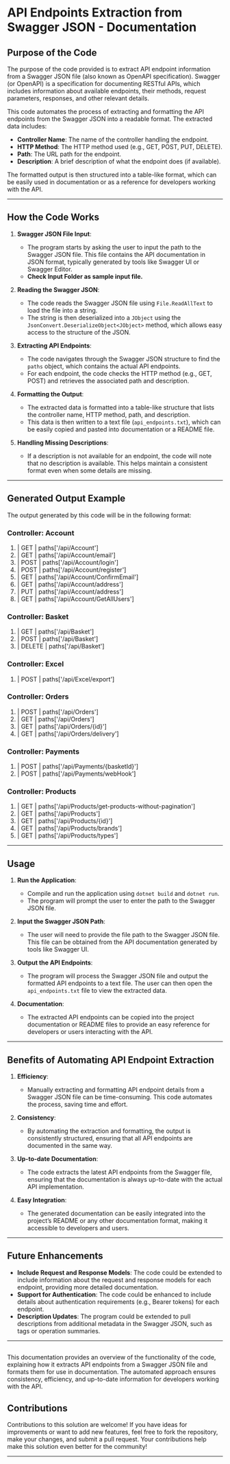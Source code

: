 # API Endpoints Extraction from Swagger JSON - Documentation

## Purpose of the Code

The purpose of the code provided is to extract API endpoint information from a Swagger JSON file (also known as OpenAPI specification). Swagger (or OpenAPI) is a specification for documenting RESTful APIs, which includes information about available endpoints, their methods, request parameters, responses, and other relevant details.

This code automates the process of extracting and formatting the API endpoints from the Swagger JSON into a readable format. The extracted data includes:

- **Controller Name**: The name of the controller handling the endpoint.
- **HTTP Method**: The HTTP method used (e.g., GET, POST, PUT, DELETE).
- **Path**: The URL path for the endpoint.
- **Description**: A brief description of what the endpoint does (if available).

The formatted output is then structured into a table-like format, which can be easily used in documentation or as a reference for developers working with the API.

---

## How the Code Works

1. **Swagger JSON File Input**:
   - The program starts by asking the user to input the path to the Swagger JSON file. This file contains the API documentation in JSON format, typically generated by tools like Swagger UI or Swagger Editor.
   - **Check Input Folder as sample input file.**

2. **Reading the Swagger JSON**:
   - The code reads the Swagger JSON file using `File.ReadAllText` to load the file into a string.
   - The string is then deserialized into a `JObject` using the `JsonConvert.DeserializeObject<JObject>` method, which allows easy access to the structure of the JSON.

3. **Extracting API Endpoints**:
   - The code navigates through the Swagger JSON structure to find the `paths` object, which contains the actual API endpoints.
   - For each endpoint, the code checks the HTTP method (e.g., GET, POST) and retrieves the associated path and description.

4. **Formatting the Output**:
   - The extracted data is formatted into a table-like structure that lists the controller name, HTTP method, path, and description.
   - This data is then written to a text file (`api_endpoints.txt`), which can be easily copied and pasted into documentation or a README file.

5. **Handling Missing Descriptions**:
   - If a description is not available for an endpoint, the code will note that no description is available. This helps maintain a consistent format even when some details are missing.

---

## Generated Output Example

The output generated by this code will be in the following format:

  ### Controller: Account
  1. | GET | paths['/api/Account']
  2. | GET | paths['/api/Account/email']
  3. | POST | paths['/api/Account/login']
  4. | POST | paths['/api/Account/register']
  5. | GET | paths['/api/Account/ConfirmEmail']
  6. | GET | paths['/api/Account/address']
  7. | PUT | paths['/api/Account/address']
  8. | GET | paths['/api/Account/GetAllUsers']
  
  ### Controller: Basket
  1. | GET | paths['/api/Basket']
  2. | POST | paths['/api/Basket']
  3. | DELETE | paths['/api/Basket']
  
  ### Controller: Excel
  1. | POST | paths['/api/Excel/export']
  
  ### Controller: Orders
  1. | POST | paths['/api/Orders']
  2. | GET | paths['/api/Orders']
  3. | GET | paths['/api/Orders/{id}']
  4. | GET | paths['/api/Orders/delivery']
  
  ### Controller: Payments
  1. | POST | paths['/api/Payments/{basketId}']
  2. | POST | paths['/api/Payments/webHook']
  
  ### Controller: Products
  1. | GET | paths['/api/Products/get-products-without-pagination']
  2. | GET | paths['/api/Products']
  3. | GET | paths['/api/Products/{id}']
  4. | GET | paths['/api/Products/brands']
  5. | GET | paths['/api/Products/types']

---

## Usage

1. **Run the Application**:
   - Compile and run the application using `dotnet build` and `dotnet run`.
   - The program will prompt the user to enter the path to the Swagger JSON file.

2. **Input the Swagger JSON Path**:
   - The user will need to provide the file path to the Swagger JSON file. This file can be obtained from the API documentation generated by tools like Swagger UI.

3. **Output the API Endpoints**:
   - The program will process the Swagger JSON file and output the formatted API endpoints to a text file. The user can then open the `api_endpoints.txt` file to view the extracted data.

4. **Documentation**:
   - The extracted API endpoints can be copied into the project documentation or README files to provide an easy reference for developers or users interacting with the API.

---

## Benefits of Automating API Endpoint Extraction

1. **Efficiency**:
   - Manually extracting and formatting API endpoint details from a Swagger JSON file can be time-consuming. This code automates the process, saving time and effort.

2. **Consistency**:
   - By automating the extraction and formatting, the output is consistently structured, ensuring that all API endpoints are documented in the same way.

3. **Up-to-date Documentation**:
   - The code extracts the latest API endpoints from the Swagger file, ensuring that the documentation is always up-to-date with the actual API implementation.

4. **Easy Integration**:
   - The generated documentation can be easily integrated into the project’s README or any other documentation format, making it accessible to developers and users.

---

## Future Enhancements

- **Include Request and Response Models**: The code could be extended to include information about the request and response models for each endpoint, providing more detailed documentation.
- **Support for Authentication**: The code could be enhanced to include details about authentication requirements (e.g., Bearer tokens) for each endpoint.
- **Description Updates**: The program could be extended to pull descriptions from additional metadata in the Swagger JSON, such as tags or operation summaries.

---

## 
This documentation provides an overview of the functionality of the code, explaining how it extracts API endpoints from a Swagger JSON file and formats them for use in documentation. The automated approach ensures consistency, efficiency, and up-to-date information for developers working with the API.

## Contributions

Contributions to this solution are welcome! If you have ideas for improvements or want to add new features, feel free to fork the repository, make your changes, and submit a pull request. Your contributions help make this solution even better for the community!

---
